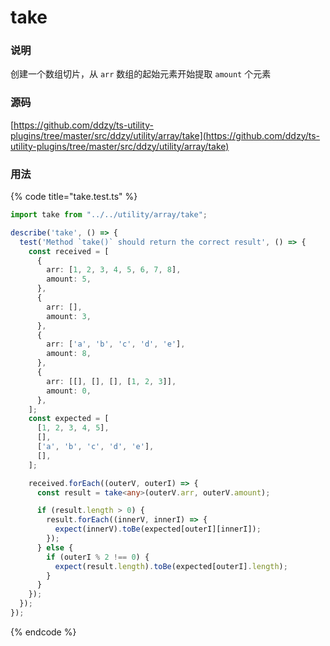# take

### 说明

创建一个数组切片，从 `arr` 数组的起始元素开始提取 `amount` 个元素

### 源码

[https://github.com/ddzy/ts-utility-plugins/tree/master/src/ddzy/utility/array/take](https://github.com/ddzy/ts-utility-plugins/tree/master/src/ddzy/utility/array/take)

### 用法

{% code title="take.test.ts" %}
```typescript
import take from "../../utility/array/take";

describe('take', () => {
  test('Method `take()` should return the correct result', () => {
    const received = [
      {
        arr: [1, 2, 3, 4, 5, 6, 7, 8],
        amount: 5,
      },
      {
        arr: [],
        amount: 3,
      },
      {
        arr: ['a', 'b', 'c', 'd', 'e'],
        amount: 8,
      },
      {
        arr: [[], [], [], [1, 2, 3]],
        amount: 0,
      },
    ];
    const expected = [
      [1, 2, 3, 4, 5],
      [],
      ['a', 'b', 'c', 'd', 'e'],
      [],
    ];

    received.forEach((outerV, outerI) => {
      const result = take<any>(outerV.arr, outerV.amount);

      if (result.length > 0) {
        result.forEach((innerV, innerI) => {
          expect(innerV).toBe(expected[outerI][innerI]);
        });
      } else {
        if (outerI % 2 !== 0) {
          expect(result.length).toBe(expected[outerI].length);
        }
      }
    });
  });
});
```
{% endcode %}

